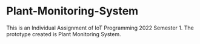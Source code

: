 # Plant-Monitoring-System
This is an Individual Assignment of IoT Programming 2022 Semester 1. The prototype created is Plant Monitoring System.
